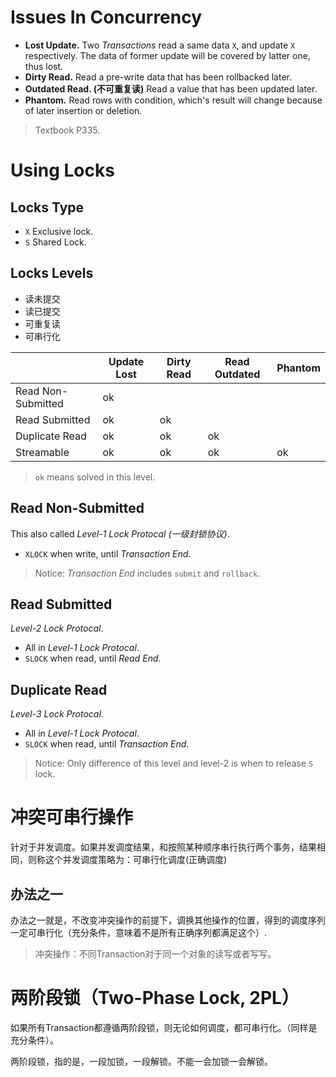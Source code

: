 # Issues In Concurrency

- __Lost Update.__ Two _Transactions_ read a same data `X`, and update `X` respectively. The data of former update will be covered by latter one, thus lost.
- __Dirty Read.__ Read a pre-write data that has been rollbacked later.
- __Outdated Read. (不可重复读)__ Read a value that has been updated later.
- __Phantom.__ Read rows with condition, which's result will change because of later insertion or deletion.

> Textbook P335.

# Using Locks

## Locks Type

- `X` Exclusive lock.
- `S` Shared Lock.

## Locks Levels

- 读未提交
- 读已提交
- 可重复读
- 可串行化

|                    | Update Lost | Dirty Read | Read Outdated | Phantom |
|--------------------|-------------|------------|---------------|---------|
| Read Non-Submitted | ok          |            |               |         |
| Read Submitted     | ok          | ok         |               |         |
| Duplicate Read     | ok          | ok         | ok            |         |
| Streamable         | ok          | ok         | ok            | ok      |

> `ok` means solved in this level.

## Read Non-Submitted

This also called _Level-1 Lock Protocal (一级封锁协议)_.

- `XLOCK` when write, until _Transaction End_.

> Notice: _Transaction End_ includes `submit` and `rollback`.

## Read Submitted

_Level-2 Lock Protocal_.

- All in _Level-1 Lock Protocal_.
- `SLOCK` when read, until _Read End_.

## Duplicate Read

_Level-3 Lock Protocal_.

- All in _Level-1 Lock Protocal_.
- `SLOCK` when read, until _Transaction End_.

> Notice: Only difference of this level and level-2 is when to release `S` lock.

# 冲突可串行操作

针对于并发调度。如果并发调度结果，和按照某种顺序串行执行两个事务，结果相同，则称这个并发调度策略为：可串行化调度(正确调度)

## 办法之一

办法之一就是，不改变冲突操作的前提下，调换其他操作的位置，得到的调度序列一定可串行化（充分条件，意味着不是所有正确序列都满足这个）.

> 冲突操作：不同Transaction对于同一个对象的读写或者写写。

# 两阶段锁（Two-Phase Lock, 2PL）

如果所有Transaction都遵循两阶段锁，则无论如何调度，都可串行化。（同样是 充分条件）。

两阶段锁，指的是，一段加锁，一段解锁。不能一会加锁一会解锁。